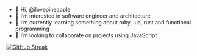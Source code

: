 - 👋 Hi, @ilovepineapple
- 👀 I’m interested in software engineer and architecture
- 🌱 I’m currently learning something about ruby, lua, rust and functional programming
- 💞️ I’m looking to collaborate on projects using JavaScript

[![GitHub Streak](https://github-readme-streak-stats.herokuapp.com?user=ilovepineapple&theme=nightowl&hide_border=true)](https://git.io/streak-stats)

